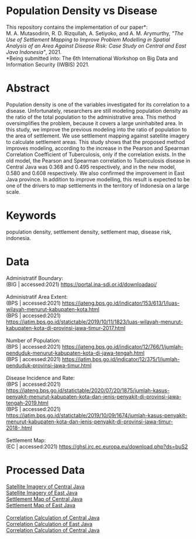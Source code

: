 # Population Density vs Disease
This repository contains the implementation of our paper*: \
M. A. Mutasodirin, R. D. Rizqullah, A. Setiyoko, and A. M. Arymurthy, *"The Use of Settlement Mapping to Improve Problem Modelling in Spatial Analysis of an Area Against Disease Risk: Case Study on Central and East Java Indonesia"*, 2021. \
\*Being submitted into: The 6th International Workshop on Big Data and Information Security (IWBIS) 2021.

# Abstract
Population density is one of the variables investigated for its correlation to a disease. Unfortunately, researchers are still modeling population density as the ratio of the total population to the administrative area. This method oversimplifies the problem, because it covers a large uninhabited area. In this study, we improve the previous modeling into the ratio of population to the area of settlement. We use settlement mapping against satellite imagery to calculate settlement areas. This study shows that the proposed method improves modeling, according to the increase in the Pearson and Spearman Correlation Coefficient of Tuberculosis, only if the correlation exists. In the old model, the Pearson and Spearman correlation to Tuberculosis disease in Central Java was 0.368 and 0.495 respectively, and in the new model, 0.580 and 0.608 respectively. We also confirmed the improvement in East Java province. In addition to improve modelling, this result is expected to be one of the drivers to map settlements in the territory of Indonesia on a large scale.

# Keywords
population density, settlement density, settlement map, disease risk, indonesia.

# Data
Administratif Boundary: \
(BIG | accessed:2021) https://portal.ina-sdi.or.id/downloadaoi/ \
\
Administratif Area Extent: \
(BPS | accessed:2021) https://jateng.bps.go.id/indicator/153/613/1/luas-wilayah-menurut-kabupaten-kota.html \
(BPS | accessed:2021) https://jatim.bps.go.id/statictable/2019/10/11/1823/luas-wilayah-menurut-kabupaten-kota-di-provinsi-jawa-timur-2017.html \
\
Number of Population: \
(BPS | accessed:2021) https://jateng.bps.go.id/indicator/12/766/1/jumlah-penduduk-menurut-kabupaten-kota-di-jawa-tengah.html \
(BPS | accessed:2021) https://jatim.bps.go.id/indicator/12/375/1/jumlah-penduduk-provinsi-jawa-timur.html \
\
Disease Incidence and Rate: \
(BPS | accessed:2021) https://jateng.bps.go.id/statictable/2020/07/20/1875/jumlah-kasus-penyakit-menurut-kabupaten-kota-dan-jenis-penyakit-di-provinsi-jawa-tengah-2019.html \
(BPS | accessed:2021) https://jatim.bps.go.id/statictable/2019/10/09/1674/jumlah-kasus-penyakit-menurut-kabupaten-kota-dan-jenis-penyakit-di-provinsi-jawa-timur-2018-.html \
\
Settlement Map: \
(EC | accessed:2021) https://ghsl.jrc.ec.europa.eu/download.php?ds=buS2

# Processed Data
[Satellite Imagery of Central Java](https://drive.google.com/drive/folders/1h-SadcASXQpMA1bZJn9WcIp_Vagn0hy-?usp=sharing) \
[Satellite Imagery of East Java](https://drive.google.com/drive/folders/10rZDnDeag89sAxfC45GBHZv020hjsukk?usp=sharing) \
[Settlement Map of Central Java](https://drive.google.com/drive/folders/1sn5Z0CZJEAwSNu4rX48l_5os4GtKnd5X?usp=sharing) \
[Settlement Map of East Java](https://drive.google.com/drive/folders/1vEiK3WdocpL39xLpLHkuAAN7_fTEOhq0?usp=sharing) \
\
[Correlation Calculation of Central Java](https://docs.google.com/spreadsheets/d/1vXJYdGS_VkDr-l-aVLR8klwmHu66geeJkUEain9LybU/edit?usp=sharing) \
[Correlation Calculation of East Java](https://docs.google.com/spreadsheets/d/1Ohxnv8PwgMb_r2fc1zwS5nGZNZUghU5QcNq0STtOrzc/edit?usp=sharing) \
[Correlation Calculation of Central Java](https://docs.google.com/spreadsheets/d/1Bva8yi-AfyBZLCyJ_S8Gyq0RGv4BCN8I0OV-XMaknLo/edit?usp=sharing)
